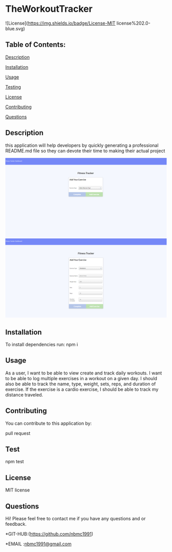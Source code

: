 # TheWorkoutTracker



  ![License](https://img.shields.io/badge/License-MIT license%202.0-blue.svg)

 
## Table of Contents:


[Description](#description)


[Installation](#installation)

[Usage](#usage)


[Testing](#testing)


[License](#license)


[Contributing](#contributing)


[Questions](#questions)



## Description

this application will help developers by quickly generating a professional README.md file so they can devote their time to making their actual project

 ![](./public/images/screenshot1.png)
  ![](./public/images/screenshot2.png)

## Installation

To install dependencies run:
npm i 

## Usage 

As a user, I want to be able to view create and track daily workouts. I want to be able to log multiple exercises in a workout on a given day. I should also be able to track the name, type, weight, sets, reps, and duration of exercise. If the exercise is a cardio exercise, I should be able to track my distance traveled.

## Contributing

You can contribute to this application by:

pull request

## Test 


npm test

## License 

 MIT license


## Questions 
Hi! 
Please feel free to contact me if you have any questions and     or feedback.


*GIT-HUB:(https://github.com/nbmc1991)

*EMAIL :nbmc1991@gmail.com
